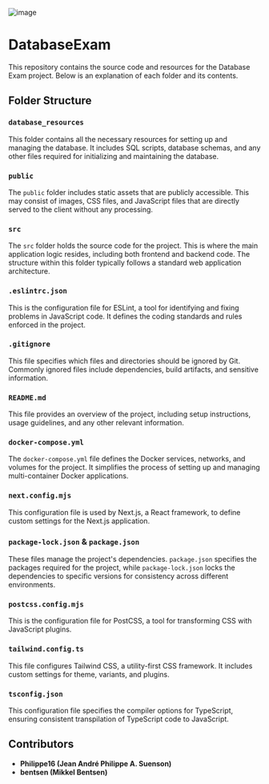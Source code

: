 ![image](https://github.com/Philippe16/DatabaseExam/assets/78900612/631273e5-412b-4a14-8072-4d2cb49b8a39)

# DatabaseExam

This repository contains the source code and resources for the Database Exam project. Below is an explanation of each folder and its contents.

## Folder Structure

### `database_resources`
This folder contains all the necessary resources for setting up and managing the database. It includes SQL scripts, database schemas, and any other files required for initializing and maintaining the database.

### `public`
The `public` folder includes static assets that are publicly accessible. This may consist of images, CSS files, and JavaScript files that are directly served to the client without any processing.

### `src`
The `src` folder holds the source code for the project. This is where the main application logic resides, including both frontend and backend code. The structure within this folder typically follows a standard web application architecture.

### `.eslintrc.json`
This is the configuration file for ESLint, a tool for identifying and fixing problems in JavaScript code. It defines the coding standards and rules enforced in the project.

### `.gitignore`
This file specifies which files and directories should be ignored by Git. Commonly ignored files include dependencies, build artifacts, and sensitive information.

### `README.md`
This file provides an overview of the project, including setup instructions, usage guidelines, and any other relevant information.

### `docker-compose.yml`
The `docker-compose.yml` file defines the Docker services, networks, and volumes for the project. It simplifies the process of setting up and managing multi-container Docker applications.

### `next.config.mjs`
This configuration file is used by Next.js, a React framework, to define custom settings for the Next.js application.

### `package-lock.json` & `package.json`
These files manage the project's dependencies. `package.json` specifies the packages required for the project, while `package-lock.json` locks the dependencies to specific versions for consistency across different environments.

### `postcss.config.mjs`
This is the configuration file for PostCSS, a tool for transforming CSS with JavaScript plugins.

### `tailwind.config.ts`
This file configures Tailwind CSS, a utility-first CSS framework. It includes custom settings for theme, variants, and plugins.

### `tsconfig.json`
This configuration file specifies the compiler options for TypeScript, ensuring consistent transpilation of TypeScript code to JavaScript.

## Contributors
- **Philippe16 (Jean André Philippe A. Suenson)**
- **bentsen (Mikkel Bentsen)**

